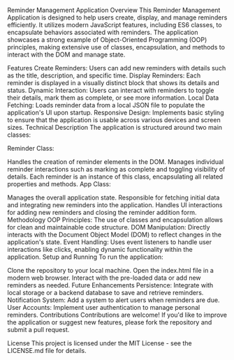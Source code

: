 Reminder Management Application
Overview
This Reminder Management Application is designed to help users create, display, and manage reminders efficiently. It utilizes modern JavaScript features, including ES6 classes, to encapsulate behaviors associated with reminders. The application showcases a strong example of Object-Oriented Programming (OOP) principles, making extensive use of classes, encapsulation, and methods to interact with the DOM and manage state.

Features
Create Reminders: Users can add new reminders with details such as the title, description, and specific time.
Display Reminders: Each reminder is displayed in a visually distinct block that shows its details and status.
Dynamic Interaction: Users can interact with reminders to toggle their details, mark them as complete, or see more information.
Local Data Fetching: Loads reminder data from a local JSON file to populate the application's UI upon startup.
Responsive Design: Implements basic styling to ensure that the application is usable across various devices and screen sizes.
Technical Description
The application is structured around two main classes:

Reminder Class:

Handles the creation of reminder elements in the DOM.
Manages individual reminder interactions such as marking as complete and toggling visibility of details.
Each reminder is an instance of this class, encapsulating all related properties and methods.
App Class:

Manages the overall application state.
Responsible for fetching initial data and integrating new reminders into the application.
Handles UI interactions for adding new reminders and closing the reminder addition form.
Methodology
OOP Principles: The use of classes and encapsulation allows for clean and maintainable code structure.
DOM Manipulation: Directly interacts with the Document Object Model (DOM) to reflect changes in the application's state.
Event Handling: Uses event listeners to handle user interactions like clicks, enabling dynamic functionality within the application.
Setup and Running
To run the application:

Clone the repository to your local machine.
Open the index.html file in a modern web browser.
Interact with the pre-loaded data or add new reminders as needed.
Future Enhancements
Persistence: Integrate with local storage or a backend database to save and retrieve reminders.
Notification System: Add a system to alert users when reminders are due.
User Accounts: Implement user authentication to manage personal reminders.
Contributions
Contributions are welcome! If you'd like to improve the application or suggest new features, please fork the repository and submit a pull request.

License
This project is licensed under the MIT License - see the LICENSE.md file for details.
